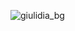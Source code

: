 ![giulidia_bg](https://github.com/Giulidia/portfolio-pages/assets/100308775/51274071-f9c0-40d8-a008-6e8ca67efd2a)
